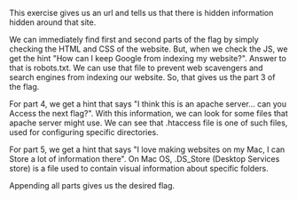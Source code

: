 This exercise gives us an url and tells us that there is hidden information hidden around that site.

We can immediately find first and second parts of the flag by simply checking the HTML and CSS of the website. But, when we check the JS, we get the hint "How can I keep Google from indexing my website?". Answer to that is robots.txt. We can use that file to prevent web scavengers and search engines from indexing our website. So, that gives us the part 3 of the flag.

For part 4, we get a hint that says "I think this is an apache server... can you Access the next flag?". With this information, we can look for some files that apache server might use. We can see that .htaccess file is one of such files, used for configuring specific directories.

For part 5, we get a hint that says "I love making websites on my Mac, I can Store a lot of information there". On Mac OS, .DS_Store (Desktop Services store) is a file used to contain visual information about specific folders.

Appending all parts gives us the desired flag.
